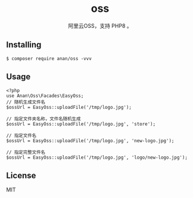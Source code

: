 <h1 align="center"> oss </h1>

<p align="center"> 阿里云OSS，支持 PHP8 。</p>


## Installing

```shell
$ composer require anan/oss -vvv
```

## Usage
```phpt
<?php
use Anan\Oss\Facades\EasyOss;
// 随机生成文件名
$ossUrl = EasyOss::uploadFile('/tmp/logo.jpg');

// 指定文件夹名称，文件名随机生成
$ossUrl = EasyOss::uploadFile('/tmp/logo.jpg', 'store');

// 指定文件名
$ossUrl = EasyOss::uploadFile('/tmp/logo.jpg', 'new-logo.jpg');

// 指定完整文件名
$ossUrl = EasyOss::uploadFile('/tmp/logo.jpg', 'logo/new-logo.jpg');

```


## License

MIT